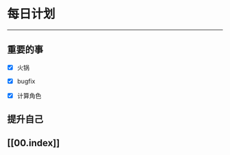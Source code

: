 
# 每日计划
---
## 重要的事

- [x]  火锅
- [x]  bugfix 
- [x]  计算角色



## 提升自己

  



## [[00.index]]










